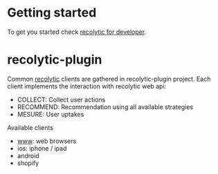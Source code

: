 # Getting started

To get you started check <a href="http://www.recolytic.com/#/developer#api-doc">recolytic for developer</a>.
# recolytic-plugin

Common <a href="http://www.recolytic.com">recolytic</a> clients are gathered in recolytic-plugin project. Each client implements the interaction with recolytic web api: 

* COLLECT: Collect user actions
* RECOMMEND: Recommendation using all available strategies
* MESURE: User uptakes

Available clients

* <a href="//github.com/recolytic/recolytic-plugin/tree/master/www">www</a>: web browsers
* ios: iphone / ipad
* android
* shopify

